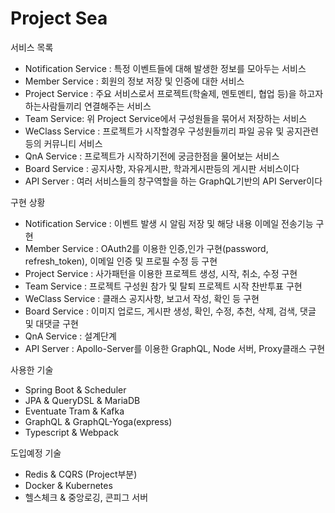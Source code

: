 # Project Sea

서비스 목록

- Notification Service : 특정 이벤트들에 대해 발생한 정보를 모아두는 서비스
- Member Service : 회원의 정보 저장 및 인증에 대한 서비스
- Project Service : 주요 서비스로서 프로젝트(학술제, 멘토멘티, 협업 등)을 하고자 하는사람들끼리 연결해주는 서비스
- Team Service: 위 Project Service에서 구성원들을 묶어서 저장하는 서비스
- WeClass Service : 프로젝트가 시작할경우 구성원들끼리 파일 공유 및 공지관련 등의 커뮤니티 서비스
- QnA Service : 프로젝트가 시작하기전에 궁금한점을 물어보는 서비스
- Board Service : 공지사항, 자유게시판, 학과게시판등의 게시판 서비스이다
- API Server : 여러 서비스들의 창구역할을 하는 GraphQL기반의 API Server이다

구현 상황

- Notification Service : 이벤트 발생 시 알림 저장 및 해당 내용 이메일 전송기능 구현
- Member Service : OAuth2를 이용한 인증,인가 구현(password, refresh_token), 이메일 인증 및 프로필 수정 등 구현
- Project Service : 사가패턴을 이용한 프로젝트 생성, 시작, 취소, 수정 구현
- Team Service : 프로젝트 구성원 참가 및 탈퇴 프로젝트 시작 찬반투표 구현
- WeClass Service : 클래스 공지사항, 보고서 작성, 확인 등 구현
- Board Service : 이미지 업로드, 게시판 생성, 확인, 수정, 추천, 삭제, 검색, 댓글 및 대댓글 구현
- QnA Service : 설계단계
- API Server : Apollo-Server를 이용한 GraphQL, Node 서버, Proxy클래스 구현

사용한 기술

- Spring Boot & Scheduler
- JPA & QueryDSL & MariaDB
- Eventuate Tram & Kafka
- GraphQL & GraphQL-Yoga(express)
- Typescript & Webpack

도입예정 기술

- Redis & CQRS (Project부분)
- Docker & Kubernetes
- 헬스체크 & 중앙로깅, 콘피그 서버
